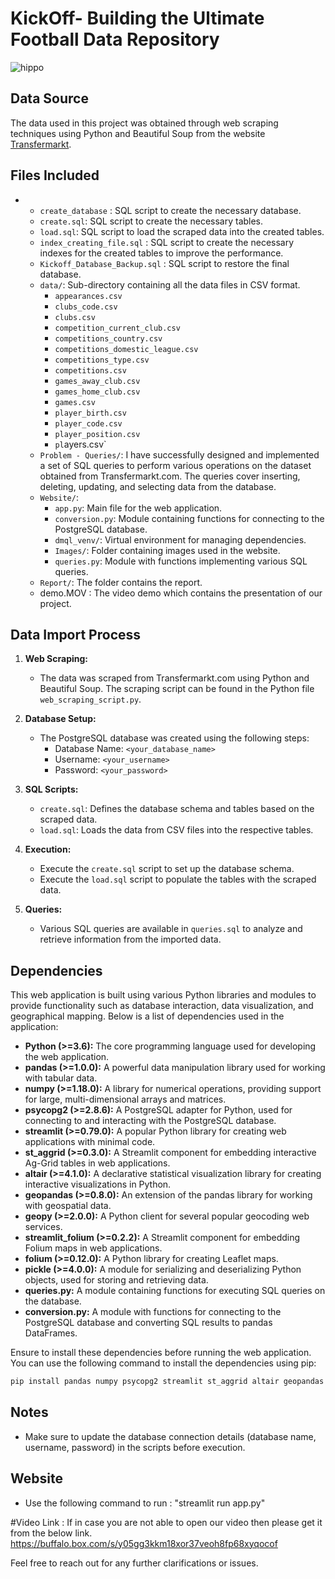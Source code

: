 # KickOff- Building the Ultimate Football Data Repository
![hippo](https://github.com/nitinshivakumar/KickOff--Building-the-Ultimate-Football-Repository/blob/main/Website/Images/giphy.gif)
## Data Source
The data used in this project was obtained through web scraping techniques using Python and Beautiful Soup from the website [Transfermarkt](https://www.transfermarkt.com).

## Files Included 
 -  
   - `create_database` : SQL script to create the necessary database.
   - `create.sql`: SQL script to create the necessary tables.
   - `load.sql`: SQL script to load the scraped data into the created tables.
   - `index_creating_file.sql` : SQL script to create the necessary indexes for the created tables to improve the performance.
   - `Kickoff_Database_Backup.sql` : SQL script to restore the final database.
   - `data/`: Sub-directory containing all the data files in CSV format.
      -  `appearances.csv` 
      -  `clubs_code.csv` 
      -  `clubs.csv` 
      -  `competition_current_club.csv` 
      -  `competitions_country.csv` 
      -  `competitions_domestic_league.csv` 
      -  `competitions_type.csv` 
      -  `competitions.csv` 
      -  `games_away_club.csv` 
      -  `games_home_club.csv` 
      -  `games.csv` 
      -  `player_birth.csv` 
      -  `player_code.csv` 
      -  `player_position.csv` 
      -  `pl`ayers.csv`
   -  `Problem - Queries/`: I have successfully designed and implemented a set of SQL queries to perform various operations on the dataset obtained from Transfermarkt.com. The queries cover inserting, deleting, updating, and selecting data from the database.
   - `Website/`: 
      - `app.py`: Main file for the web application.
      - `conversion.py`: Module containing functions for connecting to the PostgreSQL database.
      - `dmql_venv/`: Virtual environment for managing dependencies.
      - `Images/`: Folder containing images used in the website.
      - `queries.py`: Module with functions implementing various SQL queries.
   - `Report/`: The folder contains the report.
   - demo.MOV : The video demo which contains the presentation of our project.


## Data Import Process
1. **Web Scraping:**
   - The data was scraped from Transfermarkt.com using Python and Beautiful Soup. The scraping script can be found in the Python file `web_scraping_script.py`.

2. **Database Setup:**
   - The PostgreSQL database was created using the following steps:
     - Database Name: `<your_database_name>`
     - Username: `<your_username>`
     - Password: `<your_password>`

3. **SQL Scripts:**
   - `create.sql`: Defines the database schema and tables based on the scraped data.
   - `load.sql`: Loads the data from CSV files into the respective tables.

4. **Execution:**
   - Execute the `create.sql` script to set up the database schema.
   - Execute the `load.sql` script to populate the tables with the scraped data.

5. **Queries:**
   - Various SQL queries are available in `queries.sql` to analyze and retrieve information from the imported data.

## Dependencies

This web application is built using various Python libraries and modules to provide functionality such as database interaction, data visualization, and geographical mapping. Below is a list of dependencies used in the application:
- **Python (>=3.6):** The core programming language used for developing the web application.
- **pandas (>=1.0.0):** A powerful data manipulation library used for working with tabular data.
- **numpy (>=1.18.0):** A library for numerical operations, providing support for large, multi-dimensional arrays and matrices.
- **psycopg2 (>=2.8.6):** A PostgreSQL adapter for Python, used for connecting to and interacting with the PostgreSQL database.
- **streamlit (>=0.79.0):** A popular Python library for creating web applications with minimal code.
- **st_aggrid (>=0.3.0):** A Streamlit component for embedding interactive Ag-Grid tables in web applications.
- **altair (>=4.1.0):** A declarative statistical visualization library for creating interactive visualizations in Python.
- **geopandas (>=0.8.0):** An extension of the pandas library for working with geospatial data.
- **geopy (>=2.0.0):** A Python client for several popular geocoding web services.
- **streamlit_folium (>=0.2.2):** A Streamlit component for embedding Folium maps in web applications.
- **folium (>=0.12.0):** A Python library for creating Leaflet maps.
- **pickle (>=4.0.0):** A module for serializing and deserializing Python objects, used for storing and retrieving data.
- **queries.py:** A module containing functions for executing SQL queries on the database.
- **conversion.py:** A module with functions for connecting to the PostgreSQL database and converting SQL results to pandas DataFrames.

Ensure to install these dependencies before running the web application. You can use the following command to install the dependencies using pip:

```bash
pip install pandas numpy psycopg2 streamlit st_aggrid altair geopandas geopy streamlit_folium folium
```

## Notes
- Make sure to update the database connection details (database name, username, password) in the scripts before execution.

## Website
- Use the following command to run : "streamlit run app.py"

#Video Link :
If in case you are not able to open our video then please get it from the below link.
https://buffalo.box.com/s/y05gg3kkm18xor37veoh8fp68xyqocof

Feel free to reach out for any further clarifications or issues.
